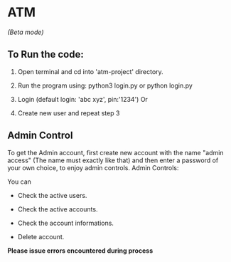 # ATM
*(Beta mode)*
## To Run the code:
1. Open terminal and cd into 'atm-project' directory.

2. Run the program using: python3 login.py or python login.py

3. Login (default login: 'abc xyz', pin:'1234')
      Or
4. Create new user and repeat step 3

## Admin Control

To get the Admin account, first create new account with the name "admin access"
(The name must exactly like that) and then enter a password of your own choice, to enjoy admin controls.
Admin Controls:

You can
- Check the active users.

- Check the active accounts.

- Check the account informations.

- Delete account.


**Please issue errors encountered during process**
